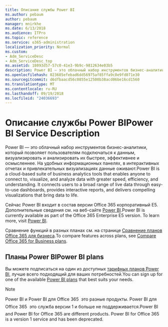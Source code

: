 ```yaml
---
title: Описание службы Power BI
ms.author: pebaum
author: pebaum
manager: mnirkhe
ms.date: 6/13/2018
ms.audience: ITPro
ms.topic: reference
ms.service: o365-administration
localization_priority: Normal
ms.custom:
- Adm_ServiceDesc
- Adm_ServiceDesc_top
ms.assetid: 18093d57-57c0-41e3-9b9c-9812634e03b5
description: Power BI — это облачный набор инструментов бизнес-аналитики, который позволяет пользователям подключаться к данным, визуализировать и анализировать их быстрее, эффективнее и осмысленнее. На удобных информационных панелях, в интерактивных отчетах и привлекательных визуализациях данные оживают.
ms.openlocfilehash: 023685efebad6dd56975af85ffa9c8e9fd071e30
ms.sourcegitcommit: d6dfbaacd56c0855e12500b38acd06be16cd1560
ms.translationtype: MT
ms.contentlocale: ru-RU
ms.lasthandoff: 09/19/2018
ms.locfileid: "24036693"
---
```

# <a name="power-bi-service-description"></a><span data-ttu-id="83cd8-104">Описание службы Power BI</span><span class="sxs-lookup"><span data-stu-id="83cd8-104">Power BI Service Description</span></span>

<span data-ttu-id="83cd8-p102">Power BI — это облачный набор инструментов бизнес-аналитики, который позволяет пользователям подключаться к данным, визуализировать и анализировать их быстрее, эффективнее и осмысленнее. На удобных информационных панелях, в интерактивных отчетах и привлекательных визуализациях данные оживают.</span><span class="sxs-lookup"><span data-stu-id="83cd8-p102">Power BI is a cloud-based suite of business analytics tools that enables anyone to connect to, visualize, and analyze data with greater speed, efficiency, and understanding. It connects users to a broad range of live data through easy-to-use dashboards, provides interactive reports, and delivers compelling visualizations that bring data to life.</span></span>
  
<span data-ttu-id="83cd8-p103">Сейчас Power BI входит в состав версии Office 365 корпоративный E5. Дополнительные сведения см. на веб-сайте [Power BI](https://powerbi.microsoft.com/).</span><span class="sxs-lookup"><span data-stu-id="83cd8-p103">Power BI is currently available as part of the Office 365 Enterprise E5 version. To learn more, visit [Power BI](https://powerbi.microsoft.com/).</span></span>
  
<span data-ttu-id="83cd8-109">Сравнение функций в разных планах см. на странице [Сравнение планов Office 365 для бизнеса](http://go.microsoft.com/fwlink/?LinkID=799177&amp;clcid=0x409).</span><span class="sxs-lookup"><span data-stu-id="83cd8-109">To compare features across plans, see [Compare Office 365 for Business plans](http://go.microsoft.com/fwlink/?LinkID=799177&amp;clcid=0x409).</span></span>
  
## <a name="power-bi-plans"></a><span data-ttu-id="83cd8-110">Планы Power BI</span><span class="sxs-lookup"><span data-stu-id="83cd8-110">Power BI plans</span></span>
<span data-ttu-id="83cd8-111"><a name="BKMK_PowerBIPlans"> </a></span><span class="sxs-lookup"><span data-stu-id="83cd8-111"></span></span>

<span data-ttu-id="83cd8-112">Вы можете подписаться на один из доступных [тарифных планов Power BI](https://go.microsoft.com/fwlink/?LinkID=786854), лучше всего подходящий для ваших потребностей.</span><span class="sxs-lookup"><span data-stu-id="83cd8-112">You can sign up for one of the available [Power BI plans](https://go.microsoft.com/fwlink/?LinkID=786854) that best suits your needs.</span></span> 
  
> [!NOTE]
> <span data-ttu-id="83cd8-p104">Power BI и Power BI для Office 365  это разные продукты. Power BI для Office 365  это служба версии 1 и больше не поддерживается.</span><span class="sxs-lookup"><span data-stu-id="83cd8-p104">Power BI and Power BI for Office 365 are different products. Power BI for Office 365 is a version 1 service and has been deprecated.</span></span> 
  

